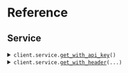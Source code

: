 # Reference
## Service
<details><summary><code>client.service.<a href="src/seed/service/client.py">get_with_api_key</a>()</code></summary>
<dl>
<dd>

#### 📝 Description

<dl>
<dd>

<dl>
<dd>

GET request with custom api key
</dd>
</dl>
</dd>
</dl>

#### 🔌 Usage

<dl>
<dd>

<dl>
<dd>

```python
from seed import SeedAuthEnvironmentVariables

client = SeedAuthEnvironmentVariables(
    x_another_header="YOUR_X_ANOTHER_HEADER",
    api_key="YOUR_API_KEY",
    base_url="https://yourhost.com/path/to/api",
)
client.service.get_with_api_key()

```
</dd>
</dl>
</dd>
</dl>

#### ⚙️ Parameters

<dl>
<dd>

<dl>
<dd>

**request_options:** `typing.Optional[RequestOptions]` — Request-specific configuration.
    
</dd>
</dl>
</dd>
</dl>


</dd>
</dl>
</details>

<details><summary><code>client.service.<a href="src/seed/service/client.py">get_with_header</a>(...)</code></summary>
<dl>
<dd>

#### 📝 Description

<dl>
<dd>

<dl>
<dd>

GET request with custom api key
</dd>
</dl>
</dd>
</dl>

#### 🔌 Usage

<dl>
<dd>

<dl>
<dd>

```python
from seed import SeedAuthEnvironmentVariables

client = SeedAuthEnvironmentVariables(
    x_another_header="YOUR_X_ANOTHER_HEADER",
    api_key="YOUR_API_KEY",
    base_url="https://yourhost.com/path/to/api",
)
client.service.get_with_header(
    x_endpoint_header="string",
)

```
</dd>
</dl>
</dd>
</dl>

#### ⚙️ Parameters

<dl>
<dd>

<dl>
<dd>

**x_endpoint_header:** `typing.Optional[str]` — Specifies the endpoint key.
    
</dd>
</dl>

<dl>
<dd>

**request_options:** `typing.Optional[RequestOptions]` — Request-specific configuration.
    
</dd>
</dl>
</dd>
</dl>


</dd>
</dl>
</details>

